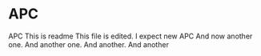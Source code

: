 # APC
APC
This is readme
This file is edited. I expect new APC
And now another one.
And another one.
And another.
And another
